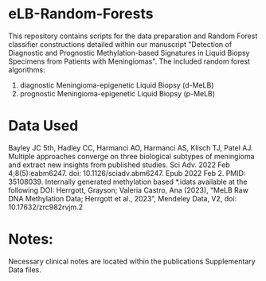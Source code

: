 # eLB-Random-Forests
This repository contains scripts for the data preparation and Random Forest classifier constructions detailed within our manuscript "Detection of Diagnostic and Prognostic Methylation-based Signatures in Liquid Biopsy Specimens from Patients with Meningiomas". 
The included random forest algorithms: 
1. diagnostic Meningioma-epigenetic Liquid Biopsy (d-MeLB)
2. prognostic Meningioma-epigenetic Liquid Biopsy (p-MeLB)
# Data Used
Bayley JC 5th, Hadley CC, Harmanci AO, Harmanci AS, Klisch TJ, Patel AJ. Multiple approaches converge on three biological subtypes of meningioma and extract new insights from published studies. Sci Adv. 2022 Feb 4;8(5):eabm6247. doi: 10.1126/sciadv.abm6247. Epub 2022 Feb 2. PMID: 35108039.
Internally generated methylation based *.idats available at the following DOI: 
Herrgott, Grayson; Valeria Castro, Ana (2023), “MeLB Raw DNA Methylation Data; Herrgott et al., 2023”, Mendeley Data, V2, doi: 10.17632/zrc982rvjm.2

# Notes:
Necessary clinical notes are located within the publications Supplementary Data files.
